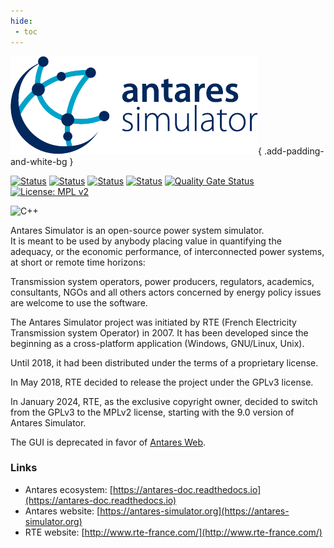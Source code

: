 ```yaml
---
hide:
 - toc
---
```


<style>
/* hide title in this page */
.md-typeset h1 {
    display: none;
}
</style>

![antares logo](assets/antares.png){ .add-padding-and-white-bg }


[![Status][ubuntu_ci_svg]][ubuntu_ci_link] 
[![Status][windows_ci_svg]][windows_ci_link] 
[![Status][centos_ci_svg]][centos_ci_link] 
[![Status][oraclelinux_ci_svg]][oraclelinux_ci_link] 
[![Quality Gate Status](https://sonarcloud.io/api/project_badges/measure?project=AntaresSimulatorTeam_Antares_Simulator&metric=alert_status)](https://sonarcloud.io/dashboard?id=AntaresSimulatorTeam_Antares_Simulator)
[![License: MPL v2](https://img.shields.io/badge/License-MPLv2-blue.svg)](https://www.mozilla.org/en-US/MPL/2.0/)

![C++](https://img.shields.io/badge/c++-%2300599C.svg?style=for-the-badge&logo=c%2B%2B&logoColor=white) 

Antares Simulator is an open-source power system simulator.  
It is meant to be used by anybody placing value in quantifying the adequacy, or the
economic performance, of interconnected power systems, at short or
remote time horizons:

Transmission system operators, power producers, regulators, academics,
consultants, NGOs and all others actors concerned by energy policy issues
are welcome to use the software.

The Antares Simulator project was initiated by RTE (French Electricity
Transmission system Operator) in 2007. It has been developed since the beginning
as a cross-platform application (Windows, GNU/Linux, Unix).

Until 2018, it had been distributed under the terms of a proprietary license.

In May 2018, RTE decided to release the project under the GPLv3 license.

In January 2024, RTE, as the exclusive copyright owner, decided to switch from the GPLv3 to the MPLv2 license, 
starting with the 9.0 version of Antares Simulator.

The GUI is deprecated in favor of [Antares Web](https://antares-web.readthedocs.io).

### Links
- Antares ecosystem: [https://antares-doc.readthedocs.io](https://antares-doc.readthedocs.io)
- Antares website: [https://antares-simulator.org](https://antares-simulator.org)
- RTE website: [http://www.rte-france.com/](http://www.rte-france.com/)


[ubuntu_ci_svg]: https://github.com/AntaresSimulatorTeam/Antares_Simulator/workflows/Ubuntu%20CI%20(push%20and/or%20release)/badge.svg
[ubuntu_ci_link]: https://github.com/AntaresSimulatorTeam/Antares_Simulator/actions?query=workflow%3A"Ubuntu%20CI%20(push%20and/or%20release)"

[windows_ci_svg]: https://github.com/AntaresSimulatorTeam/Antares_Simulator/workflows/Windows%20CI%20(VCPKG%20and%20pre-compiled)/badge.svg
[windows_ci_link]: https://github.com/AntaresSimulatorTeam/Antares_Simulator/actions?query=workflow%3A"Windows%20CI%20(VCPKG%20and%20pre-compiled)"

[centos_ci_svg]: https://github.com/AntaresSimulatorTeam/Antares_Simulator/workflows/Centos7%20CI%20(push%20and/or%20release)/badge.svg
[centos_ci_link]: https://github.com/AntaresSimulatorTeam/Antares_Simulator/actions?query=workflow%3A"Centos7%20CI%20(push%20and/or%20release)"

[oraclelinux_ci_svg]: https://github.com/AntaresSimulatorTeam/Antares_Simulator/workflows/Oracle%208%20CI%20(push%20and/or%20release)/badge.svg
[oraclelinux_ci_link]: https://github.com/AntaresSimulatorTeam/Antares_Simulator/actions?query=workflow%3A"Oracle%208%20CI%20(push%20and/or%20release)"
